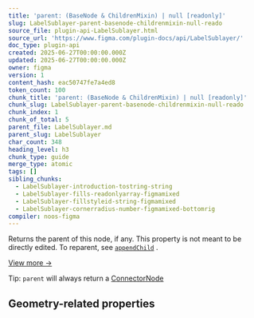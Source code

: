 ```yaml
---
title: 'parent: (BaseNode & ChildrenMixin) | null [readonly]'
slug: LabelSublayer-parent-basenode-childrenmixin-null-reado
source_file: plugin-api-LabelSublayer.html
source_url: 'https://www.figma.com/plugin-docs/api/LabelSublayer/'
doc_type: plugin-api
created: 2025-06-27T00:00:00.000Z
updated: 2025-06-27T00:00:00.000Z
owner: figma
version: 1
content_hash: eac50747fe7a4ed8
token_count: 100
chunk_title: 'parent: (BaseNode & ChildrenMixin) | null [readonly]'
chunk_slug: LabelSublayer-parent-basenode-childrenmixin-null-reado
chunk_index: 1
chunk_of_total: 5
parent_file: LabelSublayer.md
parent_slug: LabelSublayer
char_count: 348
heading_level: h3
chunk_type: guide
merge_type: atomic
tags: []
sibling_chunks:
  - LabelSublayer-introduction-tostring-string
  - LabelSublayer-fills-readonlyarray-figmamixed
  - LabelSublayer-fillstyleid-string-figmamixed
  - LabelSublayer-cornerradius-number-figmamixed-bottomrig
compiler: noos-figma
---
```


Returns the parent of this node, if any. This property is not meant to be directly edited. To reparent, see [`appendChild`](/plugin-docs/api/properties/nodes-appendchild/)
.

[View more →](/plugin-docs/api/properties/nodes-parent/)

Tip: `parent` will always return a [ConnectorNode](/plugin-docs/api/ConnectorNode/)

## Geometry-related properties
